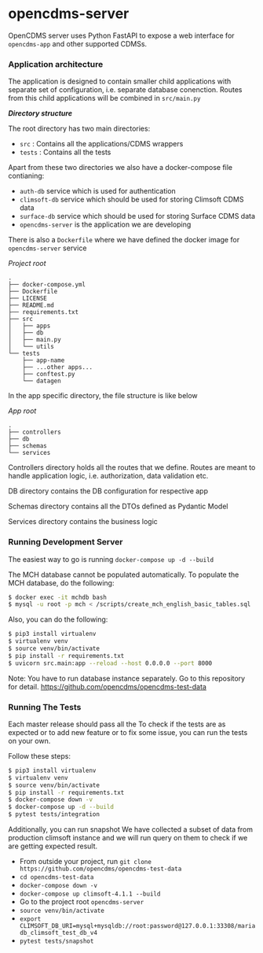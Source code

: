 # opencdms-server

OpenCDMS server uses Python FastAPI to expose a web interface for `opencdms-app` and other supported CDMSs.

### Application architecture

The application is designed to contain smaller child applications with separate set of configuration, i.e. separate database conenction.
Routes from this child applications will be combined in `src/main.py`

***Directory structure***

The root directory has two main directories:
- `src` : Contains all the applications/CDMS wrappers
- `tests` : Contains all the tests

Apart from these two directories we also have a docker-compose file contianing:

- `auth-db` service which is used for authentication
- `climsoft-db` service which should be used for storing Climsoft CDMS data
- `surface-db` service which should be used for storing Surface CDMS data
- `opencdms-server` is the application we are developing

There is also a `Dockerfile` where we have defined the docker image for `opencdms-server` service

*Project root*
```
.
├── docker-compose.yml
├── Dockerfile
├── LICENSE
├── README.md
├── requirements.txt
├── src
│   ├── apps
│   ├── db
│   ├── main.py
│   └── utils
└── tests
    ├── app-name
    ├── ...other apps...
    ├── conftest.py
    └── datagen

```

In the app specific directory, the file structure is like below

*App root*

```
.
├── controllers
├── db
├── schemas
└── services

```

Controllers directory holds all the routes that we define. Routes are meant to handle application logic, i.e. authorization, data validation etc.

DB directory contains the DB configuration for respective app

Schemas directory contains all the DTOs defined as Pydantic Model

Services directory contains the business logic

### Running Development Server

The easiest way to go is running `docker-compose up -d --build`

The MCH database cannot be populated automatically. To populate the MCH database, do the following:

```bash
$ docker exec -it mchdb bash
$ mysql -u root -p mch < /scripts/create_mch_english_basic_tables.sql
```

Also, you can do the following:

```bash
$ pip3 install virtualenv 
$ virtualenv venv 
$ source venv/bin/activate
$ pip install -r requirements.txt
$ uvicorn src.main:app --reload --host 0.0.0.0 --port 8000
```

Note: You have to run database instance separately. Go to this repository for detail. https://github.com/opencdms/opencdms-test-data


### Running The Tests

Each master release should pass all the  To check if the tests are as expected or to add new feature or to fix some issue, you can run the tests on your own.

Follow these steps:

```bash
$ pip3 install virtualenv 
$ virtualenv venv 
$ source venv/bin/activate
$ pip install -r requirements.txt
$ docker-compose down -v
$ docker-compose up -d --build
$ pytest tests/integration
```

Additionally, you can run snapshot  We have collected a subset of data from production climsoft instance and we will run query on them to check if we are getting expected result.

  - From outside your project, run `git clone https://github.com/opencdms/opencdms-test-data`
  - `cd opencdms-test-data`
  - `docker-compose down -v`
  - `docker-compose up climsoft-4.1.1 --build`
  - Go to the project root `opencdms-server`
  - `source venv/bin/activate`
  - `export CLIMSOFT_DB_URI=mysql+mysqldb://root:password@127.0.0.1:33308/mariadb_climsoft_test_db_v4`
  - `pytest tests/snapshot`


